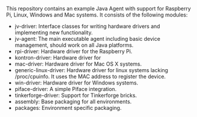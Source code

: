 This repository contains an example Java Agent with support for Raspberry Pi, Linux, Windows and Mac systems. 
It consists of the following modules: 
 * jv-driver: Interface classes for writing hardware drivers and implementing new functionality.
 * jv-agent: The main executable agent including basic device management, should work on all Java platforms.
 * rpi-driver: Hardware driver for the Raspberry Pi.
 * kontron-driver: Hardware driver for 
 * mac-driver: Hardware driver for Mac OS X systems.
 * generic-linux-driver: Hardware driver for linux systems lacking /proc/cpuinfo. It uses the MAC address to register the device.
 * win-driver: Hardware driver for Windows systems.
 * piface-driver: A simple Piface integration.
 * tinkerforge-driver: Support for Tinkerforge bricks. 
 * assembly: Base packaging for all environments.
 * packages: Environment specific packaging.